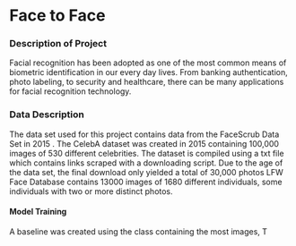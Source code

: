 # Face to Face


 ### Description of Project
 Facial recognition has been adopted as one of the most common means of biometric identification in our every day lives. From banking authentication, photo labeling, to security and healthcare, there can be many applications for facial recognition technology. 

### Data Description
 The data set used for this project contains data from the FaceScrub Data Set in 2015 . 
 The CelebA dataset was created in 2015 containing 100,000 images of 530 different celebrities. The dataset is compiled using a txt file which contains links scraped with a downloading script. Due to the age of the data set, the final download only yielded a total of 30,000 photos 
 LFW Face Database contains 13000 images of 1680 different individuals, some individuals with two or more distinct photos. 
 
#### Model Training
  A baseline was created using the class containing the most images, T
